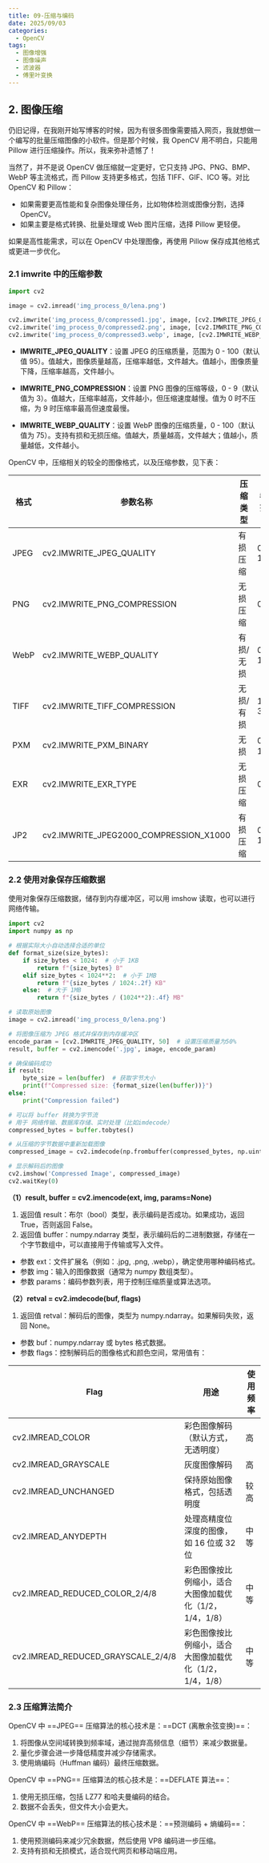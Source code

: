 ```yaml
---
title: 09-压缩与编码
date: 2025/09/03
categories:
  - OpenCV
tags:
  - 图像增强
  - 图像噪声
  - 滤波器
  - 傅里叶变换
---
```


## 2. 图像压缩

仍旧记得，在我刚开始写博客的时候，因为有很多图像需要插入网页，我就想做一个编写的批量压缩图像的小软件。但是那个时候，我 OpenCV 用不明白，只能用 Pillow 进行压缩操作。所以，我来弥补遗憾了！

当然了，并不是说 OpenCV 做压缩就一定更好，它只支持 JPG、PNG、BMP、WebP 等主流格式，而 Pillow 支持更多格式，包括 TIFF、GIF、ICO 等。对比 OpenCV 和 Pillow：

- 如果需要更高性能和复杂图像处理任务，比如物体检测或图像分割，选择 OpenCV。
- 如果主要是格式转换、批量处理或 Web 图片压缩，选择 Pillow 更轻便。

如果是高性能需求，可以在 OpenCV 中处理图像，再使用 Pillow 保存成其他格式或更进一步优化。

### 2.1 imwrite 中的压缩参数

```py
import cv2

image = cv2.imread('img_process_0/lena.png')

cv2.imwrite('img_process_0/compressed1.jpg', image, [cv2.IMWRITE_JPEG_QUALITY, 50])
cv2.imwrite('img_process_0/compressed2.png', image, [cv2.IMWRITE_PNG_COMPRESSION, 9])
cv2.imwrite('img_process_0/compressed3.webp', image, [cv2.IMWRITE_WEBP_QUALITY, 50])
```

- **IMWRITE_JPEG_QUALITY**：设置 JPEG 的压缩质量，范围为 0 - 100（默认值 95）。值越大，图像质量越高，压缩率越低，文件越大。值越小，图像质量下降，压缩率越高，文件越小。

- **IMWRITE_PNG_COMPRESSION**：设置 PNG 图像的压缩等级，0 - 9（默认值为 3）。值越大，压缩率越高，文件越小，但压缩速度越慢。值为 0 时不压缩，为 9 时压缩率最高但速度最慢。

- **IMWRITE_WEBP_QUALITY**：设置 WebP 图像的压缩质量，0 - 100（默认值为 75）。支持有损和无损压缩。值越大，质量越高，文件越大；值越小，质量越低，文件越小。

OpenCV 中，压缩相关的较全的图像格式，以及压缩参数，见下表：

| 格式 | 参数名称                               | 压缩类型  | 参数范围   | 默认值 |
| ---- | -------------------------------------- | --------- | ---------- | ------ |
| JPEG | cv2.IMWRITE_JPEG_QUALITY               | 有损压缩  | 0 - 100    | 95     |
| PNG  | cv2.IMWRITE_PNG_COMPRESSION            | 无损压缩  | 0 - 9      | 3      |
| WebP | cv2.IMWRITE_WEBP_QUALITY               | 有损/无损 | 0 - 100    | 75     |
| TIFF | cv2.IMWRITE_TIFF_COMPRESSION           | 无损/有损 | 1, 2, 3, 5 | 无     |
| PXM  | cv2.IMWRITE_PXM_BINARY                 | 无损      | 0 或 1     | 1      |
| EXR  | cv2.IMWRITE_EXR_TYPE                   | 无损压缩  | 0 - 5      | 无     |
| JP2  | cv2.IMWRITE_JPEG2000_COMPRESSION_X1000 | 有损压缩  | 0 - 1000   | 无     |

### 2.2 使用对象保存压缩数据

使用对象保存压缩数据，储存到内存缓冲区，可以用 imshow 读取，也可以进行网络传输。

```py
import cv2
import numpy as np

# 根据实际大小自动选择合适的单位
def format_size(size_bytes):
    if size_bytes < 1024:  # 小于 1KB
        return f"{size_bytes} B"
    elif size_bytes < 1024**2:  # 小于 1MB
        return f"{size_bytes / 1024:.2f} KB"
    else:  # 大于 1MB
        return f"{size_bytes / (1024**2):.4f} MB"

# 读取原始图像
image = cv2.imread('img_process_0/lena.png')

# 将图像压缩为 JPEG 格式并保存到内存缓冲区
encode_param = [cv2.IMWRITE_JPEG_QUALITY, 50]  # 设置压缩质量为50%
result, buffer = cv2.imencode('.jpg', image, encode_param)

# 确保编码成功
if result:
    byte_size = len(buffer)  # 获取字节大小
    print(f"Compressed size: {format_size(len(buffer))}")
else:
    print("Compression failed")

# 可以将 buffer 转换为字节流
# 用于 网络传输、数据库存储、实时处理（比如imdecode）
compressed_bytes = buffer.tobytes()

# 从压缩的字节数据中重新加载图像
compressed_image = cv2.imdecode(np.frombuffer(compressed_bytes, np.uint8), cv2.IMREAD_COLOR)

# 显示解码后的图像
cv2.imshow('Compressed Image', compressed_image)
cv2.waitKey(0)
```

**（1）result, buffer = cv2.imencode(ext, img, params=None)**

1. 返回值 result：布尔（bool）类型，表示编码是否成功。如果成功，返回 True，否则返回 False。
2. 返回值 buffer：numpy.ndarray 类型，表示编码后的二进制数据，存储在一个字节数组中，可以直接用于传输或写入文件。

- 参数 ext：文件扩展名（例如：.jpg, .png, .webp），确定使用哪种编码格式。
- 参数 img：输入的图像数据（通常为 numpy 数组类型）。
- 参数 params：编码参数列表，用于控制压缩质量或算法选项。

**（2）retval = cv2.imdecode(buf, flags)**

1. 返回值 retval：解码后的图像，类型为 numpy.ndarray。如果解码失败，返回 None。

- 参数 buf：numpy.ndarray 或 bytes 格式数据。
- 参数 flags：控制解码后的图像格式和颜色空间，常用值有：

| Flag                               | 用途                                                    | 使用频率 |
| ---------------------------------- | ------------------------------------------------------- | -------- |
| cv2.IMREAD_COLOR                   | 彩色图像解码（默认方式，无透明度）                      | 高       |
| cv2.IMREAD_GRAYSCALE               | 灰度图像解码                                            | 高       |
| cv2.IMREAD_UNCHANGED               | 保持原始图像格式，包括透明度                            | 较高     |
| cv2.IMREAD_ANYDEPTH                | 处理高精度位深度的图像，如 16 位或 32 位                | 中等     |
| cv2.IMREAD_REDUCED_COLOR_2/4/8     | 彩色图像按比例缩小，适合大图像加载优化（1/2，1/4，1/8） | 中等     |
| cv2.IMREAD_REDUCED_GRAYSCALE_2/4/8 | 彩色图像按比例缩小，适合大图像加载优化（1/2，1/4，1/8） | 中等     |

### 2.3 压缩算法简介

OpenCV 中 ==JPEG== 压缩算法的核心技术是：==DCT (离散余弦变换)==：

1. 将图像从空间域转换到频率域，通过抛弃高频信息（细节）来减少数据量。
2. 量化步骤会进一步降低精度并减少存储需求。
3. 使用熵编码（Huffman 编码）最终压缩数据。

OpenCV 中 ==PNG== 压缩算法的核心技术是：==DEFLATE 算法==：

1. 使用无损压缩，包括 LZ77 和哈夫曼编码的结合。
2. 数据不会丢失，但文件大小会更大。

OpenCV 中 ==WebP== 压缩算法的核心技术是：==预测编码 + 熵编码==：

1. 使用预测编码来减少冗余数据，然后使用 VP8 编码进一步压缩。
2. 支持有损和无损模式，适合现代网页和移动端应用。
